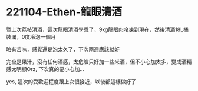 # 221104-Ethen-龍眼清酒

暨上次荔枝清酒，這次龍眼清酒學乖了，9kg龍眼肉冷凍到現在，然後清酒18L桶裝滿，0度冷泡一個月

略有苦味，感覺還是泡太久了，下次兩週應該就好

完全是果汁，沒有任何酒感，太危險只好加一些米酒，但不小心加太多，變成酒精感太明顯Orz, 下次真的要小心加...

yes, 這次的受歡迎程度跟上次很接近，以後都這樣做好了